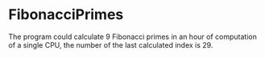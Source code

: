 # FibonacciPrimes
The program could calculate 9 Fibonacci primes in an hour of computation of a single CPU, the number of the last calculated index is 29.
